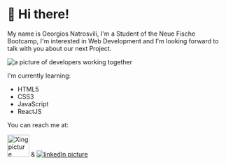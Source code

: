 # 👋 Hi there! 

<p>My name is Georgios Natrosvili, I'm a Student of the Neue Fische Bootcamp, I'm interested in Web Development and I'm looking forward to talk with you about our next Project.</p>

<img src="https://encrypted-tbn0.gstatic.com/images?q=tbn:ANd9GcTdODeSH-UDAW54Dqef-OrKTEK4KlhX1Gl0OA&usqp=CAU" alt="a picture of developers working together">

<p>I'm currently learning:</p>

<ul>
  <li>HTML5</li>
  <li>CSS3</li>
  <li>JavaScript</li>
  <li>ReactJS</li>
</ul>

<p>You can reach me at:</p>

<p><a href="https://www.xing.com/profile/Georgios_Natrosvili/cv"><img style="width:50px;height:50px;" src="https://cdn.freebiesupply.com/logos/thumbs/2x/xing-icon-logo.png" alt="Xing picture"></a> & <a href="www.linkedin.com/in/natrosvili"><img src="https://cdn-icons-png.flaticon.com/512/174/174857.png" alt="linkedIn picture"></a></p>

